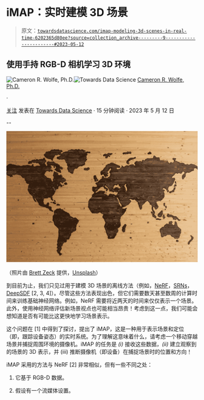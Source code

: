 # iMAP：实时建模 3D 场景

> 原文：[`towardsdatascience.com/imap-modeling-3d-scenes-in-real-time-6202365d80ee?source=collection_archive---------9-----------------------#2023-05-12`](https://towardsdatascience.com/imap-modeling-3d-scenes-in-real-time-6202365d80ee?source=collection_archive---------9-----------------------#2023-05-12)

## 使用手持 RGB-D 相机学习 3D 环境

[](https://wolfecameron.medium.com/?source=post_page-----6202365d80ee--------------------------------)![Cameron R. Wolfe, Ph.D.](https://wolfecameron.medium.com/?source=post_page-----6202365d80ee--------------------------------)[](https://towardsdatascience.com/?source=post_page-----6202365d80ee--------------------------------)![Towards Data Science](https://towardsdatascience.com/?source=post_page-----6202365d80ee--------------------------------) [Cameron R. Wolfe, Ph.D.](https://wolfecameron.medium.com/?source=post_page-----6202365d80ee--------------------------------)

·

[关注](https://medium.com/m/signin?actionUrl=https%3A%2F%2Fmedium.com%2F_%2Fsubscribe%2Fuser%2F28aa6026c553&operation=register&redirect=https%3A%2F%2Ftowardsdatascience.com%2Fimap-modeling-3d-scenes-in-real-time-6202365d80ee&user=Cameron+R.+Wolfe%2C+Ph.D.&userId=28aa6026c553&source=post_page-28aa6026c553----6202365d80ee---------------------post_header-----------) 发表在 [Towards Data Science](https://towardsdatascience.com/?source=post_page-----6202365d80ee--------------------------------) · 15 分钟阅读 · 2023 年 5 月 12 日[](https://medium.com/m/signin?actionUrl=https%3A%2F%2Fmedium.com%2F_%2Fvote%2Ftowards-data-science%2F6202365d80ee&operation=register&redirect=https%3A%2F%2Ftowardsdatascience.com%2Fimap-modeling-3d-scenes-in-real-time-6202365d80ee&user=Cameron+R.+Wolfe%2C+Ph.D.&userId=28aa6026c553&source=-----6202365d80ee---------------------clap_footer-----------)

--

[](https://medium.com/m/signin?actionUrl=https%3A%2F%2Fmedium.com%2F_%2Fbookmark%2Fp%2F6202365d80ee&operation=register&redirect=https%3A%2F%2Ftowardsdatascience.com%2Fimap-modeling-3d-scenes-in-real-time-6202365d80ee&source=-----6202365d80ee---------------------bookmark_footer-----------)![](img/75c66b8fbe2eb3a7bc26faba5f1ea272.png)

（照片由 [Brett Zeck](https://unsplash.com/@iambrettzeck?utm_source=unsplash&utm_medium=referral&utm_content=creditCopyText) 提供，[Unsplash](https://unsplash.com/s/photos/map?utm_source=unsplash&utm_medium=referral&utm_content=creditCopyText)）

到目前为止，我们只见过用于建模 3D 场景的离线方法（例如，[NeRF](https://cameronrwolfe.substack.com/p/understanding-nerfs)，[SRNs](https://cameronrwolfe.substack.com/p/scene-representation-networks)，[DeepSDF](https://cameronrwolfe.substack.com/p/3d-generative-modeling-with-deepsdf) [2, 3, 4]）。尽管这些方法表现出色，但它们需要数天甚至数周的计算时间来训练基础神经网络。例如，NeRF 需要将近两天的时间来仅仅表示一个场景。此外，使用神经网络评估新场景视点也可能相当昂贵！考虑到这一点，我们可能会想知道是否有可能比这更快地学习场景表示。

这个问题在 [1] 中得到了探讨，提出了 iMAP，这是一种用于表示场景和定位（即，跟踪设备姿态）的实时系统。为了理解这意味着什么，请考虑一个移动穿越场景并捕捉周围环境的摄像机。iMAP 的任务是 *(i)* 接收这些数据，*(ii)* 建立观察到的场景的 3D 表示，并 (iii) 推断摄像机（即设备）在捕捉场景时的位置和方向！

iMAP 采用的方法与 NeRF [2] 非常相似，但有一些不同之处：

1.  它基于 RGB-D 数据。

1.  假设有一个流媒体设置。
